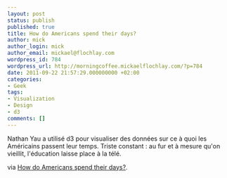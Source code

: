```yaml
---
layout: post
status: publish
published: true
title: How do Americans spend their days?
author: mick
author_login: mick
author_email: mickael@flochlay.com
wordpress_id: 784
wordpress_url: http://morningcoffee.mickaelflochlay.com/?p=784
date: 2011-09-22 21:57:29.000000000 +02:00
categories:
- Geek
tags:
- Visualization
- Design
- d3
comments: []
---
```

Nathan Yau a utilisé d3 pour visualiser des données sur ce à quoi les Américains passent leur temps. Triste constant : au fur et à mesure qu'on vieillit, l'éducation laisse place à la télé.

via <a href="http://flowingdata.com/2011/09/20/how-do-americans-spend-their-days/#comment-87664">How do Americans spend their days?</a>.

